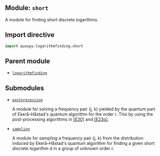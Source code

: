 ## Module: <code>short</code>
A module for finding short discrete logarithms.

## Import directive
```python
import quaspy.logarithmfinding.short
```

## Parent module
- [<code>logarithmfinding</code>](../README.md)

## Submodules
- [<code>postprocessing</code>](postprocessing/README.md)

  A module for solving a frequency pair (j, k) yielded by the quantum part of Ekerå–Håstad's quantum algorithm for the order r. This by using the post-processing algorithms in [[E20]](https://doi.org/10.1007/s10623-020-00783-2) and [[E23p]](https://doi.org/10.48550/arXiv.2309.01754).

- [<code>sampling</code>](sampling/README.md)

  A module for sampling a frequency pair (j, k) from the distribution induced by Ekerå–Håstad's quantum algorithm for finding a given short discrete logarithm d in a group of unknown order r.

